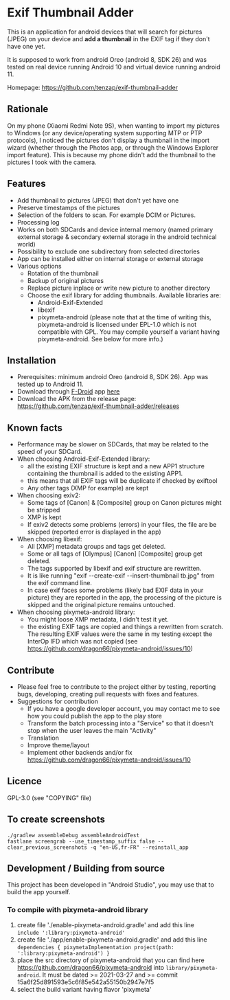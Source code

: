 # Exif Thumbnail Adder

This is an application for android devices that will search for pictures (JPEG) on your device and __add a thumbnail__ in the EXIF tag if they don't have one yet.

It is supposed to work from android Oreo (android 8, SDK 26) and was tested on real device running Android 10 and virtual device running android 11.

Homepage: https://github.com/tenzap/exif-thumbnail-adder


## Rationale
On my phone (Xiaomi Redmi Note 9S), when wanting to import my pictures to Windows (or any device/operating system supporting MTP or PTP protocols), I noticed the pictures don't display a thumbnail in the import wizard (whether through the Photos app, or through the Windows Explorer import feature).
This is because my phone didn't add the thumbnail to the pictures I took with the camera.


## Features
- Add thumbnail to pictures (JPEG) that don't yet have one
- Preserve timestamps of the pictures
- Selection of the folders to scan. For example DCIM or Pictures.
- Processing log
- Works on both SDCards and device internal memory (named primary external storage & secondary external storage in the android technical world)
- Possibility to exclude one subdirectory from selected directories
- App can be installed either on internal storage or external storage
- Various options
    - Rotation of the thumbnail
    - Backup of original pictures
    - Replace picture inplace or write new picture to another directory
    - Choose the exif library for adding thumbnails. Available libraries are:
        - Android-Exif-Extended
        - libexif
        - pixymeta-android (please note that at the time of writing this, pixymeta-android is licensed under EPL-1.0 which is not compatible with GPL. You may compile yourself a variant having pixymeta-android. See below for more info.)


## Installation
- Prerequisites: minimum android Oreo (android 8, SDK 26). App was tested up to Android 11.
- Download through [F-Droid](https://f-droid.org) app [here](https://f-droid.org/packages/com.exifthumbnailadder.app/)
- Download the APK from the release page:  https://github.com/tenzap/exif-thumbnail-adder/releases


## Known facts
- Performance may be slower on SDCards, that may be related to the speed of your SDCard.
- When choosing Android-Exif-Extended library:
    - all the existing EXIF structure is kept and a new APP1 structure containing the thumbnail is added to the existing APP1.
    - this means that all EXIF tags will be duplicate if checked by exiftool
    - Any other tags (XMP for example) are kept
- When choosing exiv2:
    - Some tags of [Canon] & [Composite] group on Canon pictures might be stripped
    - XMP is kept
    - If exiv2 detects some problems (errors) in your files, the file are be skipped (reported error is displayed in the app)
- When choosing libexif:
    - All [XMP] metadata groups and tags get deleted.
    - Some or all tags of [Olympus] [Canon] [Composite] group get deleted.
    - The tags supported by libexif and exif structure are rewritten.
    - It is like running "exif --create-exif --insert-thumbnail tb.jpg" from the exif command line.
    - In case exif faces some problems (likely bad EXIF data in your picture) they are reported in the app, the processing of the picture is skipped and the original picture remains untouched.
- When choosing pixymeta-android library:
    - You might loose XMP metadata, I didn't test it yet.
    - the existing EXIF tags are copied and things a rewritten from scratch. The resulting EXIF values were the same in my testing except the InterOp IFD which was not copied (see https://github.com/dragon66/pixymeta-android/issues/10)


## Contribute
- Please feel free to contribute to the project either by testing, reporting bugs, developing, creating pull requests with fixes and features.
- Suggestions for contribution
    - If you have a google developer account, you may contact me to see how you could publish the app to the play store
    - Transform the batch processing into a "Service" so that it doesn't stop when the user leaves the main "Activity"
    - Translation
    - Improve theme/layout
    - Implement other backends and/or fix https://github.com/dragon66/pixymeta-android/issues/10


## Licence
GPL-3.0 (see "COPYING" file)


## To create screenshots
`./gradlew assembleDebug assembleAndroidTest`  
`fastlane screengrab --use_timestamp_suffix false --clear_previous_screenshots -q "en-US,fr-FR" --reinstall_app`


## Development / Building from source
This project has been developed in "Android Studio", you may use that to build the app yourself.


### To compile with pixymeta-android library
1. create file './enable-pixymeta-android.gradle' and add this line  
`include ':library:pixymeta-android'`
1. create file './app/enable-pixymeta-android.gradle' and add this line  
`dependencies { pixymetaImplementation project(path: ':library:pixymeta-android') }`
1. place the src directory of pixymeta-android that you can find here https://github.com/dragon66/pixymeta-android into `library/pixymeta-android`. It must be dated >= 2021-03-27 and >= commit 15a6f25d891593e5c6f85e542a55150b2947e7f5
1. select the build variant having flavor 'pixymeta'
